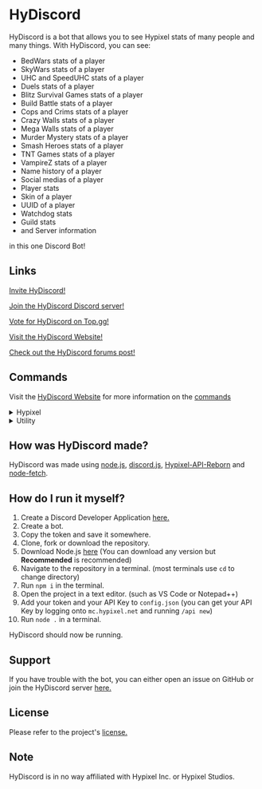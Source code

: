 # HyDiscord
HyDiscord is a bot that allows you to see Hypixel stats of many people and many things. With HyDiscord, you can see:
* BedWars stats of a player
* SkyWars stats of a player
* UHC and SpeedUHC stats of a player
* Duels stats of a player
* Blitz Survival Games stats of a player
* Build Battle stats of a player
* Cops and Crims stats of a player
* Crazy Walls stats of a player
* Mega Walls stats of a player
* Murder Mystery stats of a player
* Smash Heroes stats of a player
* TNT Games stats of a player
* VampireZ stats of a player
* Name history of a player
* Social medias of a player
* Player stats
* Skin of a player
* UUID of a player
* Watchdog stats
* Guild stats
* and Server information

in this one Discord Bot!

## Links
[Invite HyDiscord!](https://hydiscord.github.io/invite)

[Join the HyDiscord Discord server!](https://hydiscord.github.io/discord)

[Vote for HyDiscord on Top.gg!](https://hydiscord.github.io/vote)

[Visit the HyDiscord Website!](https://hydiscord.github.io)

[Check out the HyDiscord forums post!](https://hydiscord.github.io/invite)

## Commands

Visit the [HyDiscord Website](https://hydiscord.github.io) for more information on the [commands](https://hydiscord.github.io/commands)

<details>
  <summary>Hypixel</summary>
  
  ### Hypixel
  | Command              | Description                                            | Example                       |
  |----------------------|--------------------------------------------------------|-------------------------------|
  | h!namehistory        | Shows the name history of a player                     | h!namehistory cxntered        |
  | h!player             | Shows Hypixel stats of a player                        | h!player cxntered             |
  | h!guild              | Shows stats of a guild                                 | h!guild Rebel                 |
  | h!bedwars            | Shows BedWars stats of a player                        | h!bedwars cxntered            |
  | h!skywars            | Shows SkyWars stats of a player                        | h!skywars cxntered            |
  | h!duels              | Shows Duels stats of a player                          | h!duels classic cxntered      |
  | h!uhc                | Shows UHC stats of a player                            | h!uhc cxntered                |
  | h!speeduhc           | Shows SpeedUHC stats of a player                       | h!speeduhc cxntered           |
  | h!blitzsurvivalgames | Shows Blitz Survival Games stats of a player           | h!blitzsurvivalgames cxntered |
  | h!buildbattle        | Shows Build Battle stats of a player                   | h!buildbattle cxntered        |
  | h!copsandcrims       | Shows Cops and Crims stats of a player                 | h!copsandcrims cxntered       |
  | h!crazywalls         | Shows Crazy Walls stats of a player                    | h!crazywalls cxntered         |
  | h!megawalls          | Shows Mega Walls stats of a player                     | h!megawalls cxntered          |
  | h!murdermystery      | Shows Murder Mystery stats of a player                 | h!murdermystery cxntered      |
  | h!smashheroes        | Shows Smash Heroes stats of a player                   | h!smashheroes cxntered        |
  | h!tntgames           | Shows all TNT Games stats of a player                  | h!tntgames cxntered           |
  | h!vampirez           | Shows VampireZ stats of a player                       | h!vampirez cxntered           |
  | h!watchdog           | Shows Watchdog stats                                   | h!watchdog                    |
  | h!socials            | Shows the social medias of a player                    | h!socials cxntered            |
  | h!skin               | Shows the skin of a player                             | h!skin cxntered               |
  | h!uuid               | Shows the UUID of a player                             | h!uuid cxntered               |
  | h!server             | Shows info about a server                              | h!server mc.hypixel.net       |
</details>

<details>
  <summary>Utility</summary>
  
  ### Utility
  | Command              | Description                                            | Example                       |
  |----------------------|--------------------------------------------------------|-------------------------------|
  | h!help               | Sends a DM to you containing help information          | h!help                        |
  | h!links              | Sends you links related to HyDiscord                   | h!links                       |
  | h!vote               | Sends you a link to vote for HyDiscord on Top.gg       | h!vote                        |
  | h!ping               | Sends a "Pong!" along with your current ping           | h!ping                        |
  | h!ban                | Bans a user you specify                                | h!ban @cxntered               |
  | h!kick               | Kicks a user you specify                               | h!kick @cxntered              |
  | h!clear              | Clears a specific number of messages you specify       | h!clear 7                     |
  | h!members            | Shows member count of the server you are in            | h!members                     |
  | h!suggest            | Lets you suggest a feature to be added to HyDiscord    | h!suggest Add verification!   |
  | h!rng                | Chooses a random number between two numbers you choose | h!rng 1 10                    |
  | h!coinflip           | Flips a coin                                           | h!coinflip                    |
</details>

## How was HyDiscord made?
HyDiscord was made using [node.js](https://nodejs.org), [discord.js](https://discord.js.org), [Hypixel-API-Reborn](https://www.npmjs.com/package/hypixel-api-reborn) and [node-fetch](https://www.npmjs.com/package/node-fetch).

## How do I run it myself?
1. Create a Discord Developer Application [here.](https://discord.com/developers/applications)
2. Create a bot.
3. Copy the token and save it somewhere.
4. Clone, fork or download the repository.
5. Download Node.js [here](https://nodejs.org) (You can download any version but **Recommended** is recommended)
6. Navigate to the repository in a terminal. (most terminals use `cd` to change directory)
7. Run `npm i` in the terminal.
8. Open the project in a text editor. (such as VS Code or Notepad++)
9. Add your token and your API Key to `config.json` (you can get your API Key by logging onto `mc.hypixel.net` and running `/api new`)
10. Run `node .` in a terminal.

HyDiscord should now be running.

## Support
If you have trouble with the bot, you can either open an issue on GitHub or join the HyDiscord server [here.](https://bit.ly/HyDiscordServer)

## License
Please refer to the project's [license.](https://github.com/HyDiscord/HyDiscord/blob/master/LICENSE)

## Note
HyDiscord is in no way affiliated with Hypixel Inc. or Hypixel Studios.
